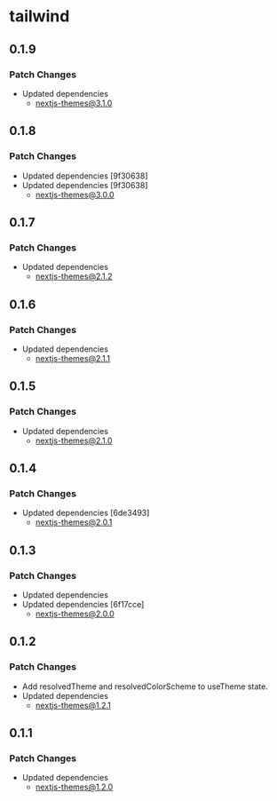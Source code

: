 # tailwind

## 0.1.9

### Patch Changes

- Updated dependencies
  - nextjs-themes@3.1.0

## 0.1.8

### Patch Changes

- Updated dependencies [9f30638]
- Updated dependencies [9f30638]
  - nextjs-themes@3.0.0

## 0.1.7

### Patch Changes

- Updated dependencies
  - nextjs-themes@2.1.2

## 0.1.6

### Patch Changes

- Updated dependencies
  - nextjs-themes@2.1.1

## 0.1.5

### Patch Changes

- Updated dependencies
  - nextjs-themes@2.1.0

## 0.1.4

### Patch Changes

- Updated dependencies [6de3493]
  - nextjs-themes@2.0.1

## 0.1.3

### Patch Changes

- Updated dependencies
- Updated dependencies [6f17cce]
  - nextjs-themes@2.0.0

## 0.1.2

### Patch Changes

- Add resolvedTheme and resolvedColorScheme to useTheme state.
- Updated dependencies
  - nextjs-themes@1.2.1

## 0.1.1

### Patch Changes

- Updated dependencies
  - nextjs-themes@1.2.0
